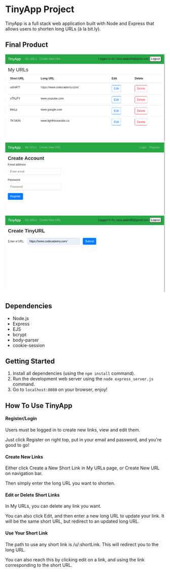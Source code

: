 # TinyApp Project

TinyApp is a full stack web application built with Node and Express that allows users to shorten long URLs (à la bit.ly). 


## Final Product


!["Screenshot of urls page"](https://github.com/esra-saatci/tinyapp/blob/master/docs/urls-page.png?raw=true)
!["Screenshot of register page"](https://github.com/esra-saatci/tinyapp/blob/master/docs/register-page.png?raw=true)
!["Screenshot of new url page"](https://github.com/esra-saatci/tinyapp/blob/master/docs/new-url-page.png?raw=true)


## Dependencies


- Node.js
- Express
- EJS
- bcrypt
- body-parser
- cookie-session


## Getting Started


1) Install all dependencies (using the `npm install` command).
2) Run the development web server using the `node express_server.js` command.
3) Go to `localhost:8080` on your browser, enjoy!


## How To Use TinyApp


#### Register/Login

Users must be logged in to create new links, view and edit them.

Just click Register on right top, put in your email and password, and you're good to go!


#### Create New Links

Either click Create a New Short Link in My URLs page, or Create New URL on navigation bar.

Then simply enter the long URL you want to shorten.


#### Edit or Delete Short Links

In My URLs, you can delete any link you want.

You can also click Edit, and then enter a new long URL to update your link. It will be the same short URL, but redirect to an updated long URL.


#### Use Your Short Link

The path to use any short link is /u/:shortLink. This will redirect you to the long URL.

You can also reach this by clicking edit on a link, and using the link corresponding to the short URL.
